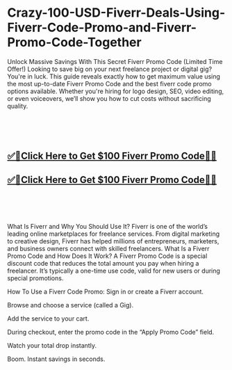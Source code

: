 # Crazy-100-USD-Fiverr-Deals-Using-Fiverr-Code-Promo-and-Fiverr-Promo-Code-Together


Unlock Massive Savings With This Secret Fiverr Promo Code (Limited Time Offer!) 
Looking to save big on your next freelance project or digital gig? You're in luck. This guide reveals exactly how to get maximum value using the most up-to-date Fiverr Promo Code and the best fiverr code promo options available. Whether you're hiring for logo design, SEO, video editing, or even voiceovers, we’ll show you how to cut costs without sacrificing quality.

<br><br><br>
<b><h2><a href="https://searchoptima.org/fiverr-promo-code/">✅🎯Click Here to Get $100 Fiverr Promo Code🎯✅</a>

</h2></b>

<b><h2><a href="https://searchoptima.org/fiverr-promo-code/">✅🎯Click Here to Get $100 Fiverr Promo Code🎯✅</a>

</h2></b> <br><br><br>

What Is Fiverr and Why You Should Use It?
Fiverr is one of the world’s leading online marketplaces for freelance services. From digital marketing to creative design, Fiverr has helped millions of entrepreneurs, marketers, and business owners connect with skilled freelancers.
What Is a Fiverr Promo Code and How Does It Work?
A Fiverr Promo Code is a special discount code that reduces the total amount you pay when hiring a freelancer. It’s typically a one-time use code, valid for new users or during special promotions.

How To Use a Fiverr Code Promo:
Sign in or create a Fiverr account.

Browse and choose a service (called a Gig).

Add the service to your cart.

During checkout, enter the promo code in the “Apply Promo Code” field.

Watch your total drop instantly.

Boom. Instant savings in seconds.

